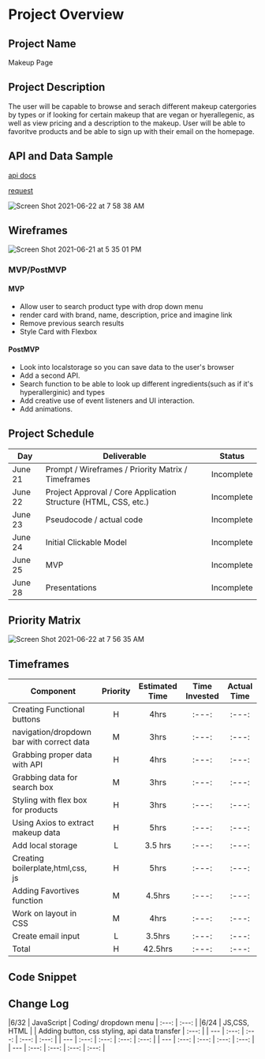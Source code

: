 # Project Overview

## Project Name
Makeup Page


## Project Description

The user will be capable to browse and serach different makeup catergories by types or if looking for certain makeup that are vegan or hyerallegenic, as well as view pricing and a description to the makeup. User will be able to favoritve products and be able to sign up with their email on the homepage.

## API and Data Sample

[api docs](https://makeup-api.herokuapp.com/)

[request](http://makeup-api.herokuapp.com/api/v1/products.json)

![Screen Shot 2021-06-22 at 7 58 38 AM](https://user-images.githubusercontent.com/86305867/122938095-b8115780-d32f-11eb-96bb-27fd07b45d0b.png)


## Wireframes
![Screen Shot 2021-06-21 at 5 35 01 PM](https://user-images.githubusercontent.com/86305867/122937543-4cc78580-d32f-11eb-9f70-70356a24d9c0.png)




### MVP/PostMVP


#### MVP 

- Allow user to search product type with drop down menu
- render card with brand, name, description, price and imagine link
- Remove previous search results
- Style Card with Flexbox


#### PostMVP  

- Look into localstorage so you can save data to the user's browser
- Add a second API.
- Search function to be able to look up different ingredients(such as if it's hyperallerginic) and types
- Add creative use of event listeners and UI interaction.
- Add animations.

## Project Schedule


|  Day | Deliverable | Status
|---|---| ---|
|June 21| Prompt / Wireframes / Priority Matrix / Timeframes | Incomplete
|June 22| Project Approval / Core Application Structure (HTML, CSS, etc.) | Incomplete
|June 23| Pseudocode / actual code | Incomplete
|June 24| Initial Clickable Model  | Incomplete
|June 25| MVP | Incomplete
|June 28| Presentations | Incomplete

## Priority Matrix

![Screen Shot 2021-06-22 at 7 56 35 AM](https://user-images.githubusercontent.com/86305867/122937740-6f599e80-d32f-11eb-9e45-4987d715a30c.png)



## Timeframes


| Component | Priority | Estimated Time | Time Invested | Actual Time |
| --- | :---: |  :---: | :---: | :---: |
|Creating Functional buttons  | H | 4hrs| :---: | :---: |
| navigation/dropdown bar with correct data | M | 3hrs| :---: | :---: |
| Grabbing proper data with API | H | 4hrs| :---: | :---: |
| Grabbing data for search box | M | 3hrs| :---: | :---: |
| Styling with flex box for products | H | 3hrs| :---: | :---: |
| Using Axios to extract makeup data | H | 5hrs| :---: | :---: |
| Add local storage | L|  3.5 hrs | :---: | :---: |
| Creating boilerplate,html,css, js| H|  5hrs| :---: | :---: |
| Adding Favortives function| M |  4.5hrs | :---: | :---: |
| Work on layout in CSS| M |  4hrs | :---: | :---: |
| Create email input| L |  3.5hrs | :---: | :---: |
| Total | H | 42.5hrs| :---: | :---: |

## Code Snippet



## Change Log

|6/32 | JavaScript |  Coding/ dropdown menu | :---: | :---: |
|6/24 | JS,CSS, HTML |  | Adding button, css styling, api data transfer | :---: |
| --- | :---: |  :---: | :---: | :---: |
| --- | :---: |  :---: | :---: | :---: |
| --- | :---: |  :---: | :---: | :---: |
| --- | :---: |  :---: | :---: | :---: |
